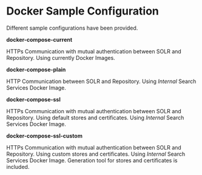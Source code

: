 # Docker Sample Configuration

Different sample configurations have been provided.

**docker-compose-current**

HTTPs Communication with mutual authentication between SOLR and Repository. Using currently Docker Images.

**docker-compose-plain**

HTTP Communication between SOLR and Repository. Using *Internal* Search Services Docker Image.

**docker-compose-ssl**

HTTPs Communication with mutual authentication between SOLR and Repository. Using default stores and certificates. Using *Internal* Search Services Docker Image.

**docker-compose-ssl-custom**

HTTPs Communication with mutual authentication between SOLR and Repository. Using custom stores and certificates. Using *Internal* Search Services Docker Image. Generation tool for stores and certificates is included.
